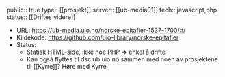 public:: true
type:: [[prosjekt]]
server:: [[ub-media01]] 
tech:: javascript,php
status:: [[Driftes videre]]

- URL: https://ub-media.uio.no/norske-epitafier-1537-1700/#/
- Kildekode: https://github.com/uio-library/norske-epitafier
- Status:
	- Statisk HTML-side, ikke noe PHP => enkel å drifte
	- Kan også flyttes til dsc.ub.uio.no sammen med noen av prosjektene til [[Kyrre]]? Høre med Kyrre